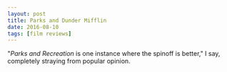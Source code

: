```yaml
---
layout: post
title: Parks and Dunder Mifflin
date: 2016-08-10
tags: [film reviews]
---
```

"*Parks and Recreation* is one instance where the spinoff is better," I say, completely straying from popular opinion. 
